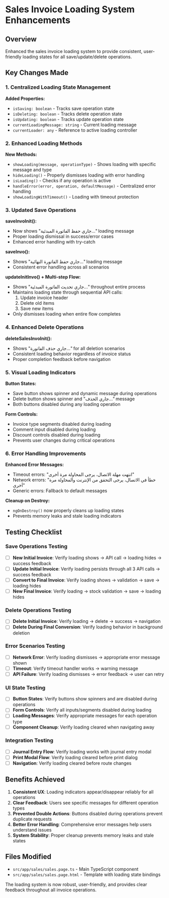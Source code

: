 # Sales Invoice Loading System Enhancements

## Overview
Enhanced the sales invoice loading system to provide consistent, user-friendly loading states for all save/update/delete operations.

## Key Changes Made

### 1. Centralized Loading State Management
**Added Properties:**
- `isSaving: boolean` - Tracks save operation state
- `isDeleting: boolean` - Tracks delete operation state  
- `isUpdating: boolean` - Tracks update operation state
- `currentLoadingMessage: string` - Current loading message
- `currentLoader: any` - Reference to active loading controller

### 2. Enhanced Loading Methods
**New Methods:**
- `showLoading(message, operationType)` - Shows loading with specific message and type
- `hideLoading()` - Properly dismisses loading with error handling
- `isLoading()` - Checks if any operation is active
- `handleError(error, operation, defaultMessage)` - Centralized error handling
- `showLoadingWithTimeout()` - Loading with timeout protection

### 3. Updated Save Operations
**saveInvoInit():**
- Now shows "جاري حفظ الفاتورة المبدئية..." loading message
- Proper loading dismissal in success/error cases
- Enhanced error handling with try-catch

**saveInvo():**
- Shows "جاري حفظ الفاتورة النهائية..." loading message
- Consistent error handling across all scenarios

**updateInitInvo() + Multi-step Flow:**
- Shows "جاري تحديث الفاتورة المبدئية..." throughout entire process
- Maintains loading state through sequential API calls:
  1. Update invoice header
  2. Delete old items  
  3. Save new items
- Only dismisses loading when entire flow completes

### 4. Enhanced Delete Operations
**deleteSalesInvoInit():**
- Shows "جاري حذف الفاتورة..." for all deletion scenarios
- Consistent loading behavior regardless of invoice status
- Proper completion feedback before navigation

### 5. Visual Loading Indicators
**Button States:**
- Save button shows spinner and dynamic message during operations
- Delete button shows spinner and "جاري الحذف..." message
- Both buttons disabled during any loading operation

**Form Controls:**
- Invoice type segments disabled during loading
- Comment input disabled during loading  
- Discount controls disabled during loading
- Prevents user changes during critical operations

### 6. Error Handling Improvements
**Enhanced Error Messages:**
- Timeout errors: "انتهت مهلة الاتصال، يرجى المحاولة مرة أخرى"
- Network errors: "خطأ في الاتصال، يرجى التحقق من الإنترنت والمحاولة مرة أخرى"
- Generic errors: Fallback to default messages

**Cleanup on Destroy:**
- `ngOnDestroy()` now properly cleans up loading states
- Prevents memory leaks and stale loading indicators

## Testing Checklist

### Save Operations Testing
- [ ] **New Initial Invoice**: Verify loading shows → API call → loading hides → success feedback
- [ ] **Update Initial Invoice**: Verify loading persists through all 3 API calls → success feedback
- [ ] **Convert to Final Invoice**: Verify loading shows → validation → save → loading hides
- [ ] **New Final Invoice**: Verify loading → stock validation → save → loading hides

### Delete Operations Testing
- [ ] **Delete Initial Invoice**: Verify loading → delete → success → navigation
- [ ] **Delete During Final Conversion**: Verify loading behavior in background deletion

### Error Scenarios Testing
- [ ] **Network Error**: Verify loading dismisses → appropriate error message shown
- [ ] **Timeout**: Verify timeout handler works → warning message
- [ ] **API Failure**: Verify loading dismisses → error feedback → user can retry

### UI State Testing
- [ ] **Button States**: Verify buttons show spinners and are disabled during operations
- [ ] **Form Controls**: Verify all inputs/segments disabled during loading
- [ ] **Loading Messages**: Verify appropriate messages for each operation type
- [ ] **Component Cleanup**: Verify loading cleared when navigating away

### Integration Testing
- [ ] **Journal Entry Flow**: Verify loading works with journal entry modal
- [ ] **Print Modal Flow**: Verify loading cleared before print dialog
- [ ] **Navigation**: Verify loading cleared before route changes

## Benefits Achieved
1. **Consistent UX**: Loading indicators appear/disappear reliably for all operations
2. **Clear Feedback**: Users see specific messages for different operation types
3. **Prevented Double Actions**: Buttons disabled during operations prevent duplicate requests
4. **Better Error Handling**: Comprehensive error messages help users understand issues
5. **System Stability**: Proper cleanup prevents memory leaks and stale states

## Files Modified
- `src/app/sales/sales.page.ts` - Main TypeScript component
- `src/app/sales/sales.page.html` - Template with loading state bindings

The loading system is now robust, user-friendly, and provides clear feedback throughout all invoice operations.